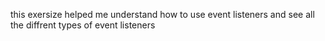 this exersize helped me understand how to use event listeners and see all the diffrent types of event listeners
